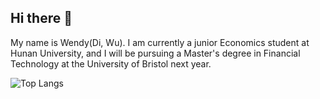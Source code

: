 ## Hi there 👋
My name is Wendy(Di, Wu). I am currently a junior Economics student at Hunan University, and I will be pursuing a Master's degree in Financial Technology at the University of Bristol next year.
<!--
**WendyWu0705/WendyWu0705** is a ✨ _special_ ✨ repository because its `README.md` (this file) appears on your GitHub profile.

Here are some ideas to get you started:

- 🔭 I’m currently working on ...
- 🌱 I’m currently learning ...
- 👯 I’m looking to collaborate on ...
- 🤔 I’m looking for help with ...
- 💬 Ask me about ...
- 📫 How to reach me: ...
- 😄 Pronouns: ...
- ⚡ Fun fact: ...
-->
![Top Langs](https://github-readme-stats.vercel.app/api/top-langs/?username=WendyWu0705)
